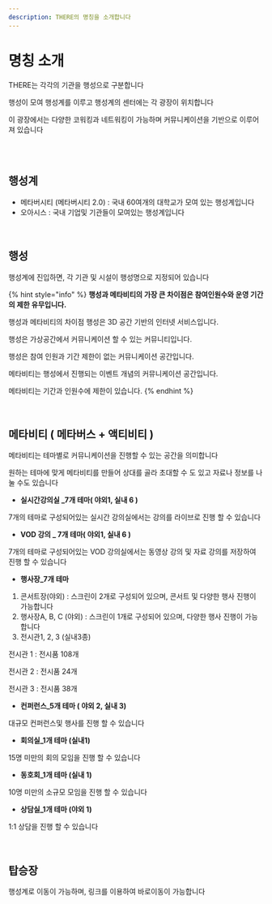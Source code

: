 ```yaml
---
description: THERE의 명칭을 소개합니다
---
```


# 명칭 소개

THERE는 각각의 기관을 행성으로 구분합니다

행성이 모여 행성계를 이루고 행성계의 센터에는 각 광장이 위치합니다

이 광장에서는 다양한 코워킹과 네트워킹이 가능하며 커뮤니케이션을 기반으로 이루어져 있습니다

##

<figure><img src="../.gitbook/assets/스크린샷 2023-11-10 오전 11.40.40.png" alt=""><figcaption></figcaption></figure>

## 행성계

* 메타버시티 (메타버시티 2.0) : 국내 60여개의 대학교가 모여 있는 행성계입니다
* 오아시스 : 국내 기업및 기관들이 모여있는 행성계입니다





<figure><img src="../.gitbook/assets/스크린샷 2023-11-10 오전 11.43.23.png" alt=""><figcaption></figcaption></figure>

## 행성

행성계에 진입하면, 각 기관 및 시설이 행성명으로 지정되어 있습니다







{% hint style="info" %}
**행성과 메타비티의 가장 큰 차이점은 참여인원수와 운영 기간의 제한 유무입니다.**

&#x20; 행성과 메타비티의 차이점 행성은 3D 공간 기반의 인터넷 서비스입니다.&#x20;

&#x20; 행성은 가상공간에서 커뮤니케이션 할 수 있는 커뮤니티입니다.&#x20;

&#x20; 행성은 참여 인원과 기간 제한이 없는 커뮤니케이션 공간입니다.

&#x20; 메타비티는 행성에서 진행되는 이벤트 개념의 커뮤니케이션 공간입니다.&#x20;

&#x20; 메타비티는 기간과 인원수에 제한이 있습니다.
{% endhint %}

<figure><img src="../.gitbook/assets/스크린샷 2023-11-10 오전 11.45.41.png" alt=""><figcaption></figcaption></figure>

## 메타비티 ( 메타버스 + 액티비티 )

메타비티는 테마별로 커뮤니케이션을 진행할 수 있는 공간을 의미합니다

원하는 테마에 맞게 메타비티를 만들어 상대를 골라 초대할 수 도 있고 자료나 정보를 나눌 수도 있습니다

* **실시간강의실 \_7개 테마( 야외1, 실내 6 )**

7개의 테마로 구성되어있는 실시간 강의실에서는 강의를 라이브로 진행 할 수 있습니다

* **VOD 강의 \_ 7개 테마( 야외1, 실내 6 )**

7개의 테마로 구성되어있는 VOD 강의실에서는 동영상 강의 및 자료 강의를 저장하여 진행 할 수 있습니다

* **행사장\_7개 테마**

1. 콘서트장(야외) : 스크린이 2개로 구성되어 있으며, 콘서트 및 다양한 행사 진행이 가능합니다
2. 행사장A, B, C (야외) : 스크린이 1개로 구성되어 있으며, 다양한 행사 진행이 가능합니다
3. 전시관1, 2, 3 (실내3종)

전시관 1 : 전시품 108개

전시관 2 : 전시품 24개

전시관 3 : 전시품 38개

* **컨퍼런스\_5개 테마 ( 야외 2, 실내 3)**

대규모 컨퍼런스및 행사를 진행 할 수 있습니다

* **회의실\_1개 테마 (실내1)**

15명 미만의 회의 모임을 진행 할 수 있습니다

* **동호회\_1개 테마 (실내 1)**

10명 미만의 소규모 모임을 진행 할 수 있습니다

* **상담실\_1개 테마 (야외 1)**

1:1 상담을 진행 할 수 있습니다







<figure><img src="../.gitbook/assets/스크린샷 2023-11-10 오전 11.50.49.png" alt=""><figcaption></figcaption></figure>

## 탑승장

행성계로 이동이 가능하며, 링크를 이용하여 바로이동이 가능합니다
